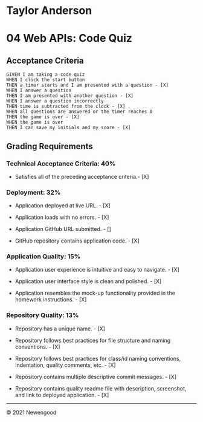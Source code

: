 # Taylor Anderson
# 04 Web APIs: Code Quiz

## Acceptance Criteria

```
GIVEN I am taking a code quiz
WHEN I click the start button
THEN a timer starts and I am presented with a question - [X]
WHEN I answer a question
THEN I am presented with another question - [X]
WHEN I answer a question incorrectly
THEN time is subtracted from the clock - [X]
WHEN all questions are answered or the timer reaches 0
THEN the game is over - [X]
WHEN the game is over
THEN I can save my initials and my score - [X]
```

## Grading Requirements

### Technical Acceptance Criteria: 40%

* Satisfies all of the preceding acceptance criteria.- [X]

### Deployment: 32%

* Application deployed at live URL. - [X]

* Application loads with no errors. - [X]

* Application GitHub URL submitted. - []

* GitHub repository contains application code. - [X]

### Application Quality: 15%

* Application user experience is intuitive and easy to navigate. - [X]

* Application user interface style is clean and polished. - [X]

* Application resembles the mock-up functionality provided in the homework instructions. - [X]

### Repository Quality: 13%

* Repository has a unique name. - [X]

* Repository follows best practices for file structure and naming conventions. - [X]

* Repository follows best practices for class/id naming conventions, indentation, quality comments, etc. - [X]

* Repository contains multiple descriptive commit messages. - [X]

* Repository contains quality readme file with description, screenshot, and link to deployed application. - [X]

---

© 2021 Newengood
